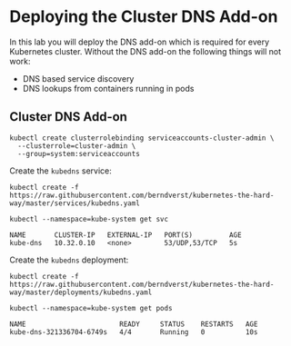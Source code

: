 # Deploying the Cluster DNS Add-on

In this lab you will deploy the DNS add-on which is required for every Kubernetes cluster. Without the DNS add-on the following things will not work:

* DNS based service discovery 
* DNS lookups from containers running in pods

## Cluster DNS Add-on

```
kubectl create clusterrolebinding serviceaccounts-cluster-admin \
  --clusterrole=cluster-admin \
  --group=system:serviceaccounts
```

Create the `kubedns` service:

```
kubectl create -f https://raw.githubusercontent.com/berndverst/kubernetes-the-hard-way/master/services/kubedns.yaml
```

```
kubectl --namespace=kube-system get svc
```

```
NAME       CLUSTER-IP   EXTERNAL-IP   PORT(S)         AGE
kube-dns   10.32.0.10   <none>        53/UDP,53/TCP   5s
```

Create the `kubedns` deployment:

```
kubectl create -f https://raw.githubusercontent.com/berndverst/kubernetes-the-hard-way/master/deployments/kubedns.yaml
```

```
kubectl --namespace=kube-system get pods
```

```
NAME                       READY     STATUS    RESTARTS   AGE
kube-dns-321336704-6749s   4/4       Running   0          10s
```

